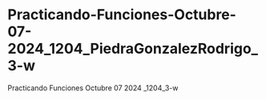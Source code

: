 # Practicando-Funciones-Octubre-07-2024_1204_PiedraGonzalezRodrigo_3-w
Practicando Funciones Octubre 07 2024 _1204_3-w
